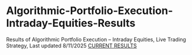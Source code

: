 # Algorithmic-Portfolio-Execution-Intraday-Equities-Results
Results of Algorithmic Portfolio Execution – Intraday Equities, Live Trading Strategy, Last updated 8/11/2025
[CURRENT RESULTS](ML_Enhanced_Mean_Variance_Optimization.pdf)
